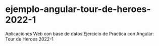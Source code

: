 # ejemplo-angular-tour-de-heroes-2022-1
Aplicaciones Web con base de datos
Ejercicio de Practica con Angular: Tour de Heroes 2022-1
